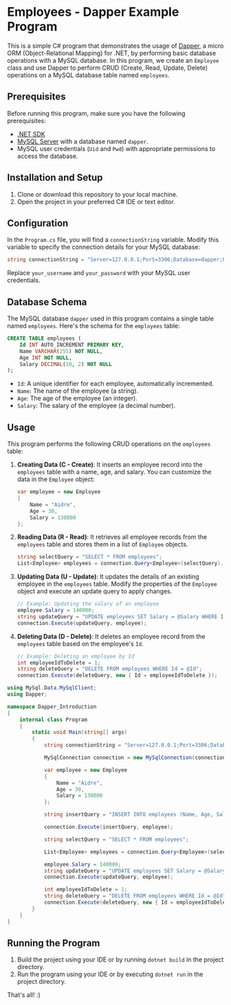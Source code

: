 # Employees - Dapper Example Program

This is a simple C# program that demonstrates the usage of [Dapper](https://github.com/DapperLib/Dapper), a micro ORM (Object-Relational Mapping) for .NET, by performing basic database operations with a MySQL database. In this program, we create an `Employee` class and use Dapper to perform CRUD (Create, Read, Update, Delete) operations on a MySQL database table named `employees`.

## Prerequisites

Before running this program, make sure you have the following prerequisites:

- [.NET SDK](https://dotnet.microsoft.com/download)
- [MySQL Server](https://dev.mysql.com/downloads/installer/) with a database named `dapper`.
- MySQL user credentials (`Uid` and `Pwd`) with appropriate permissions to access the database.

## Installation and Setup

1. Clone or download this repository to your local machine.
2. Open the project in your preferred C# IDE or text editor.

## Configuration

In the `Program.cs` file, you will find a `connectionString` variable. Modify this variable to specify the connection details for your MySQL database:

```csharp
string connectionString = "Server=127.0.0.1;Port=3306;Database=dapper;Uid=your_username;Pwd=your_password;";
```

Replace `your_username` and `your_password` with your MySQL user credentials.

## Database Schema

The MySQL database `dapper` used in this program contains a single table named `employees`. Here's the schema for the `employees` table:

```sql
CREATE TABLE employees (
    Id INT AUTO_INCREMENT PRIMARY KEY,
    Name VARCHAR(255) NOT NULL,
    Age INT NOT NULL,
    Salary DECIMAL(10, 2) NOT NULL
);
```

- `Id`: A unique identifier for each employee, automatically incremented.
- `Name`: The name of the employee (a string).
- `Age`: The age of the employee (an integer).
- `Salary`: The salary of the employee (a decimal number).

## Usage

This program performs the following CRUD operations on the `employees` table:

1. **Creating Data (C - Create)**: It inserts an employee record into the `employees` table with a name, age, and salary. You can customize the data in the `Employee` object:

   ```csharp
   var employee = new Employee
   {
       Name = "Aidre",
       Age = 30,
       Salary = 130000
   };
   ```

2. **Reading Data (R - Read)**: It retrieves all employee records from the `employees` table and stores them in a list of `Employee` objects.

   ```csharp
   string selectQuery = "SELECT * FROM employees";
   List<Employee> employees = connection.Query<Employee>(selectQuery).ToList();
   ```

3. **Updating Data (U - Update)**: It updates the details of an existing employee in the `employees` table. Modify the properties of the `Employee` object and execute an update query to apply changes.

   ```csharp
   // Example: Updating the salary of an employee
   employee.Salary = 140000;
   string updateQuery = "UPDATE employees SET Salary = @Salary WHERE Id = @Id";
   connection.Execute(updateQuery, employee);
   ```

4. **Deleting Data (D - Delete)**: It deletes an employee record from the `employees` table based on the employee's `Id`.

   ```csharp
   // Example: Deleting an employee by Id
   int employeeIdToDelete = 1;
   string deleteQuery = "DELETE FROM employees WHERE Id = @Id";
   connection.Execute(deleteQuery, new { Id = employeeIdToDelete });
   ```

```csharp
using MySql.Data.MySqlClient;
using Dapper;

namespace Dapper_Introduction
{
    internal class Program
    {
        static void Main(string[] args)
        {
            string connectionString = "Server=127.0.0.1;Port=3306;Database=dapper;Uid=aidrecabrera;Pwd=aidrecabrera;";

            MySqlConnection connection = new MySqlConnection(connectionString);

            var employee = new Employee
            {
                Name = "Aidre",
                Age = 30,
                Salary = 130000
            };

            string insertQuery = "INSERT INTO employees (Name, Age, Salary) VALUES (@Name, @Age, @Salary)";

            connection.Execute(insertQuery, employee);

            string selectQuery = "SELECT * FROM employees";

            List<Employee> employees = connection.Query<Employee>(selectQuery).ToList();

            employee.Salary = 140000;
            string updateQuery = "UPDATE employees SET Salary = @Salary WHERE Id = @Id";
            connection.Execute(updateQuery, employee);

            int employeeIdToDelete = 1;
            string deleteQuery = "DELETE FROM employees WHERE Id = @Id";
            connection.Execute(deleteQuery, new { Id = employeeIdToDelete });
        }
    }
}
```

## Running the Program

1. Build the project using your IDE or by running `dotnet build` in the project directory.
2. Run the program using your IDE or by executing `dotnet run` in the project directory.

That's all! :)
